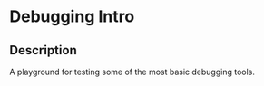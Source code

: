  # Debugging Intro
 
 ## Description
 A playground for testing some of the most basic debugging tools.
